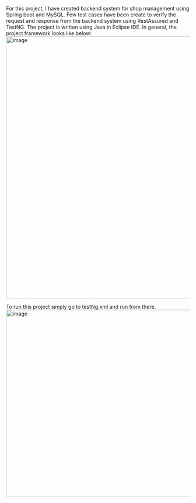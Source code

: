 For this project, I have created backend system for shop management using Spring boot and MySQL. 
Few test cases have been create to verify the request and response from the backend system using RestAssured and TestNG. 
The project is written using Java in Eclipse IDE. In general, the project framework looks like below:
<img width="1032" height="717" alt="image" src="https://github.com/user-attachments/assets/3f69b6ec-b683-400d-a508-c1c149f29840" />

To run this project simply go to testNg.xml and run from there.
<img width="747" height="512" alt="image" src="https://github.com/user-attachments/assets/8eb1e70b-abbb-4276-8cb7-84a17594af52" />

